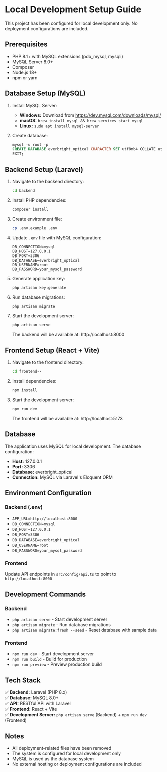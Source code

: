 # Local Development Setup Guide

This project has been configured for local development only. No deployment configurations are included.

## Prerequisites

- PHP 8.1+ with MySQL extensions (pdo_mysql, mysqli)
- MySQL Server 8.0+
- Composer
- Node.js 18+
- npm or yarn

## Database Setup (MySQL)

1. Install MySQL Server:
   - **Windows:** Download from https://dev.mysql.com/downloads/mysql/
   - **macOS:** `brew install mysql && brew services start mysql`
   - **Linux:** `sudo apt install mysql-server`

2. Create database:
   ```sql
   mysql -u root -p
   CREATE DATABASE everbright_optical CHARACTER SET utf8mb4 COLLATE utf8mb4_unicode_ci;
   EXIT;
   ```

## Backend Setup (Laravel)

1. Navigate to the backend directory:
   ```bash
   cd backend
   ```

2. Install PHP dependencies:
   ```bash
   composer install
   ```

3. Create environment file:
   ```bash
   cp .env.example .env
   ```

4. Update `.env` file with MySQL configuration:
   ```env
   DB_CONNECTION=mysql
   DB_HOST=127.0.0.1
   DB_PORT=3306
   DB_DATABASE=everbright_optical
   DB_USERNAME=root
   DB_PASSWORD=your_mysql_password
   ```

5. Generate application key:
   ```bash
   php artisan key:generate
   ```

6. Run database migrations:
   ```bash
   php artisan migrate
   ```

7. Start the development server:
   ```bash
   php artisan serve
   ```
   
   The backend will be available at: http://localhost:8000

## Frontend Setup (React + Vite)

1. Navigate to the frontend directory:
   ```bash
   cd frontend--
   ```

2. Install dependencies:
   ```bash
   npm install
   ```

3. Start the development server:
   ```bash
   npm run dev
   ```
   
   The frontend will be available at: http://localhost:5173

## Database

The application uses MySQL for local development. The database configuration:
- **Host:** 127.0.0.1
- **Port:** 3306
- **Database:** everbright_optical
- **Connection:** MySQL via Laravel's Eloquent ORM

## Environment Configuration

### Backend (.env)
- `APP_URL=http://localhost:8000`
- `DB_CONNECTION=mysql`
- `DB_HOST=127.0.0.1`
- `DB_PORT=3306`
- `DB_DATABASE=everbright_optical`
- `DB_USERNAME=root`
- `DB_PASSWORD=your_mysql_password`

### Frontend
Update API endpoints in `src/config/api.ts` to point to `http://localhost:8000`

## Development Commands

### Backend
- `php artisan serve` - Start development server
- `php artisan migrate` - Run database migrations
- `php artisan migrate:fresh --seed` - Reset database with sample data

### Frontend
- `npm run dev` - Start development server
- `npm run build` - Build for production
- `npm run preview` - Preview production build

## Tech Stack

✅ **Backend:** Laravel (PHP 8.x)  
✅ **Database:** MySQL 8.0+  
✅ **API:** RESTful API with Laravel  
✅ **Frontend:** React + Vite  
✅ **Development Server:** `php artisan serve` (Backend) + `npm run dev` (Frontend)

## Notes

- All deployment-related files have been removed
- The system is configured for local development only
- MySQL is used as the database system
- No external hosting or deployment configurations are included
